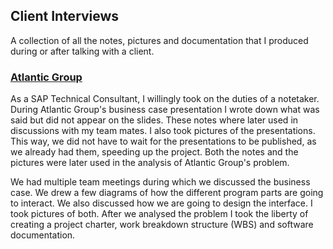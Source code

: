 ## Client Interviews

A collection of all the notes, pictures and documentation that I produced during or after talking with a client.

### [Atlantic Group](https://www.atlantic.hr/en/)

As a SAP Technical Consultant, I willingly took on the duties of a notetaker. During Atlantic Group's business case
presentation I wrote down what was said but did not appear on the slides. These notes where later used in discussions
with my team mates. I also took pictures of the presentations. This way, we did not have to wait for the presentations
to be published, as we already had them, speeding up the project. Both the notes and the pictures were later used in
the analysis of Atlantic Group's problem.

We had multiple team meetings during which we discussed the business case. We drew a few diagrams of how the different
program parts are going to interact. We also discussed how we are going to design the interface. I took pictures of both.
After we analysed the problem I took the liberty of creating a project charter, work breakdown structure (WBS) and
software documentation.

